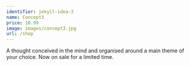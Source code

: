 ```yaml
---
identifier: jekyll-idea-3
name: Concept3
price: 10.99
image: images/concept3.jpg
url: /shop
---
```


A thought conceived in the mind and organised around a main theme of your choice. Now on sale for a limited time.